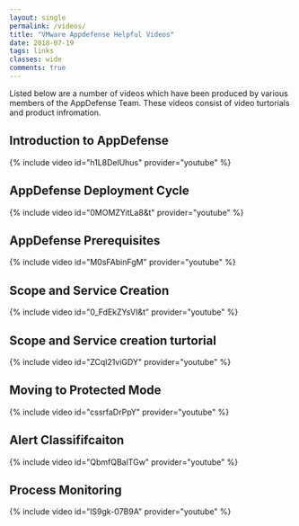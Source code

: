 ```yaml
---
layout: single
permalink: /videos/
title: "VMware Appdefense Helpful Videos"
date: 2018-07-19
tags: links
classes: wide
comments: true
---
```


Listed below are a number of videos which have been produced by various members of the AppDefense Team. These videos consist of video turtorials and product infromation.

## Introduction to AppDefense 

{% include video id="h1L8DelUhus" provider="youtube" %}

## AppDefense Deployment Cycle 

{% include video id="0MOMZYitLa8&t" provider="youtube" %}

## AppDefense Prerequisites

{% include video id="M0sFAbinFgM" provider="youtube" %}

## Scope and Service Creation 

{% include video id="0_FdEkZYsVI&t" provider="youtube" %}

## Scope and Service creation turtorial

{% include video id="ZCql21viGDY" provider="youtube" %}

## Moving to Protected Mode 

{% include video id="cssrfaDrPpY" provider="youtube" %}

## Alert Classififcaiton 

{% include video id="QbmfQBalTGw" provider="youtube" %}

## Process Monitoring

{% include video id="lS9gk-07B9A" provider="youtube" %}
